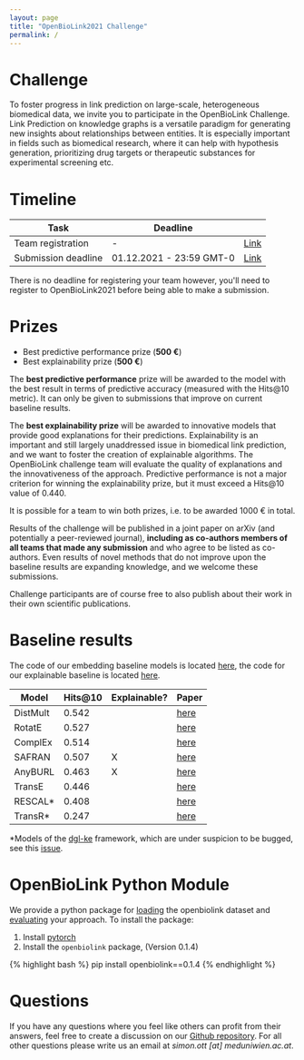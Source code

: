 ```yaml
---
layout: page
title: "OpenBioLink2021 Challenge"
permalink: /
---
```


# Challenge

To foster progress in link prediction on large-scale, heterogeneous biomedical data, we invite you to participate in the OpenBioLink Challenge. Link Prediction on knowledge graphs is a versatile paradigm for generating new insights about relationships between entities. It is especially important in fields such as biomedical research, where it can help with hypothesis generation, prioritizing drug targets or therapeutic substances for experimental screening etc.

# Timeline

<div class="table-wrapper" markdown="block">

| Task                      |     Deadline              |                                               |
|---------------------------|---------------------------|-----------------------------------------------|
| Team registration         |            -              |  [Link](https://forms.gle/nJZACsSN7RUQM7xM7)  |
| Submission deadline       | 01.12.2021 - 23:59 GMT-0  |  [Link](https://forms.gle/ucNpmMKVVUfgtGzj6)  |

</div>

There is no deadline for registering your team however, you'll need to register to OpenBioLink2021 before being able to make a submission.

# Prizes

+ Best predictive performance prize (**500 €**)
+ Best explainability prize (**500 €**)

The **best predictive performance** prize will be awarded to the model with the best result in terms of predictive accuracy (measured with the Hits@10 metric). It can only be given to submissions that improve on current baseline results.

The **best explainability prize** will be awarded to innovative models that provide good explanations for their predictions. Explainability is an important and still largely unaddressed issue in biomedical link prediction, and we want to foster the creation of explainable algorithms. The OpenBioLink challenge team will evaluate the quality of explanations and the innovativeness of the approach. Predictive performance is not a major criterion for winning the explainability prize, but it must exceed a Hits@10 value of 0.440.

It is possible for a team to win both prizes, i.e. to be awarded 1000 € in total.

Results of the challenge will be published in a joint paper on arXiv (and potentially a peer-reviewed journal), **including as co-authors members of all teams that made any submission** and who agree to be listed as co-authors. Even results of novel methods that do not improve upon the baseline results are expanding knowledge, and we welcome these submissions. 

Challenge participants are of course free to also publish about their work in their own scientific publications.

# Baseline results

The code of our embedding baseline models is located [here](https://github.com/nomisto/openbiolink-2021-embedding-baseline), the code for our explainable baseline is located [here](https://github.com/nomisto/openbiolink-2021-symbolic-baseline).

<div class="table-wrapper" markdown="block">

| Model          | Hits@10 | Explainable? | Paper |
|----------------|---------|--------------|-------|
| DistMult       | 0.542   |              | [here](https://arxiv.org/pdf/1412.6575.pdf) |
| RotatE         | 0.527   |              | [here](https://proceedings.mlr.press/v48/trouillon16.pdf) |
| ComplEx        | 0.514   |              | [here](https://openreview.net/pdf?id=HkgEQnRqYQ) |
| SAFRAN         | 0.507   | X            | [here](https://openreview.net/pdf?id=jCt9S_3w_S9) |
| AnyBURL        | 0.463   | X            | [here](https://arxiv.org/pdf/2004.04412.pdf) |
| TransE         | 0.446   |              | [here](https://papers.nips.cc/paper/2013/file/1cecc7a77928ca8133fa24680a88d2f9-Paper.pdf) |
| RESCAL*        | 0.408   |              | [here](https://icml.cc/2011/papers/438_icmlpaper.pdf) |
| TransR*        | 0.247   |              | [here](https://iie-liuyong.github.io/files/PCS-le.pdf) |

</div>

*Models of the [dgl-ke](https://github.com/awslabs/dgl-ke) framework, which are under suspicion to be bugged, see this [issue](https://github.com/awslabs/dgl-ke/issues/225).

# OpenBioLink Python Module

We provide a python package for [loading](./dataset) the openbiolink dataset and [evaluating](./participation) your approach. To install the package:

1. Install [pytorch](https://pytorch.org/)
2. Install the `openbiolink` package, (Version 0.1.4)

{% highlight bash %}
pip install openbiolink==0.1.4
{% endhighlight %}

# Questions

If you have any questions where you feel like others can profit from their answers, feel free to create a discussion on our [Github repository](https://github.com/OpenBioLink/OpenBioLink/discussions/categories/obl2021). For all other questions please write us an email at *simon.ott [at] meduniwien.ac.at*.

